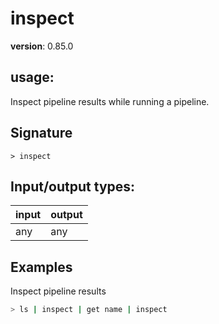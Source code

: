# inspect

**version**: 0.85.0

## **usage**:

Inspect pipeline results while running a pipeline.

## Signature

`> inspect `

## Input/output types:

| input | output |
| ----- | ------ |
| any   | any    |

## Examples

Inspect pipeline results

```bash
> ls | inspect | get name | inspect
```
